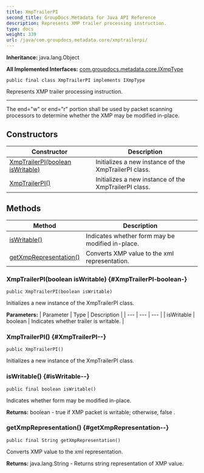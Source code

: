 ```yaml
---
title: XmpTrailerPI
second_title: GroupDocs.Metadata for Java API Reference
description: Represents XMP trailer processing instruction.
type: docs
weight: 339
url: /java/com.groupdocs.metadata.core/xmptrailerpi/
---
```

**Inheritance:**
java.lang.Object

**All Implemented Interfaces:**
[com.groupdocs.metadata.core.IXmpType](../../com.groupdocs.metadata.core/ixmptype)
```
public final class XmpTrailerPI implements IXmpType
```

Represents XMP trailer processing instruction.

--------------------

The end="w" or end="r" portion shall be used by packet scanning processors to determine whether the XMP may be modified in-place.
## Constructors

| Constructor | Description |
| --- | --- |
| [XmpTrailerPI(boolean isWritable)](#XmpTrailerPI-boolean-) | Initializes a new instance of the  XmpTrailerPI  class. |
| [XmpTrailerPI()](#XmpTrailerPI--) | Initializes a new instance of the  XmpTrailerPI  class. |
## Methods

| Method | Description |
| --- | --- |
| [isWritable()](#isWritable--) | Indicates whether form may be modified in-place. |
| [getXmpRepresentation()](#getXmpRepresentation--) | Converts XMP value to the xml representation. |
### XmpTrailerPI(boolean isWritable) {#XmpTrailerPI-boolean-}
```
public XmpTrailerPI(boolean isWritable)
```


Initializes a new instance of the  XmpTrailerPI  class.

**Parameters:**
| Parameter | Type | Description |
| --- | --- | --- |
| isWritable | boolean | Indicates whether trailer is writable. |

### XmpTrailerPI() {#XmpTrailerPI--}
```
public XmpTrailerPI()
```


Initializes a new instance of the  XmpTrailerPI  class.

### isWritable() {#isWritable--}
```
public final boolean isWritable()
```


Indicates whether form may be modified in-place.

**Returns:**
boolean -  true  if XMP packet is writable; otherwise,  false .
### getXmpRepresentation() {#getXmpRepresentation--}
```
public final String getXmpRepresentation()
```


Converts XMP value to the xml representation.

**Returns:**
java.lang.String - Returns  string  representation of XMP value.

